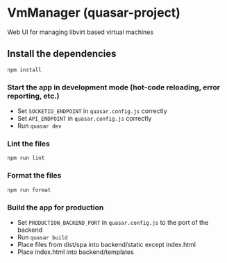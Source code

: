 # VmManager (quasar-project)
Web UI for managing libvirt based virtual machines

## Install the dependencies
`npm install`

### Start the app in development mode (hot-code reloading, error reporting, etc.)
- Set `SOCKETIO_ENDPOINT` in `quasar.config.js` correctly
- Set `API_ENDPOINT` in `quasar.config.js` correctly
- Run `quasar dev`

### Lint the files
`npm run lint`

### Format the files
`npm run format` 

### Build the app for production

- Set `PRODUCTION_BACKEND_PORT` in `quasar.config.js` to the port of the backend
- Run `quasar build`
- Place files from dist/spa into backend/static except index.html
- Place index.html into backend/templates
